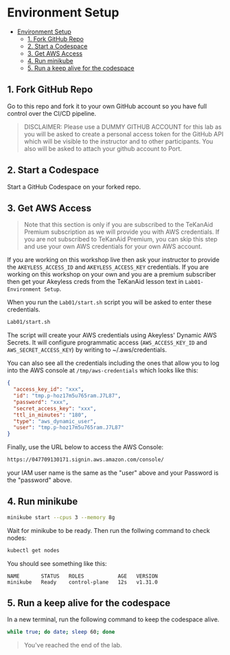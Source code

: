 # Environment Setup


<!-- @import "[TOC]" {cmd="toc" depthFrom=1 depthTo=6 orderedList=false} -->

<!-- code_chunk_output -->

- [Environment Setup](#environment-setup)
  - [1. Fork GitHub Repo](#1-fork-github-repo)
  - [2. Start a Codespace](#2-start-a-codespace)
  - [3. Get AWS Access](#3-get-aws-access)
  - [4. Run minikube](#4-run-minikube)
  - [5. Run a keep alive for the codespace](#5-run-a-keep-alive-for-the-codespace)

<!-- /code_chunk_output -->



## 1. Fork GitHub Repo

Go to this repo and fork it to your own GitHub account so you have full control over the CI/CD pipeline.

> DISCLAIMER: Please use a DUMMY GITHUB ACCOUNT for this lab as you will be asked to create a personal access token for the GitHub API which will be visible to the instructor and to other participants. You also will be asked to attach your github account to Port.

## 2. Start a Codespace

Start a GitHub Codespace on your forked repo.

## 3. Get AWS Access

> Note that this section is only if you are subscribed to the TeKanAid Premium subscription as we will provide you with AWS credentials. If you are not subscribed to TeKanAid Premium, you can skip this step and use your own AWS credentials for your own AWS account.

If you are working on this workshop live then ask your instructor to provide the `AKEYLESS_ACCESS_ID` and `AKEYLESS_ACCESS_KEY` credentials. If you are working on this workshop on your own and you are a premium subscriber then get your Akeyless creds from the TeKanAid lesson text in `Lab01-Environment Setup`.

When you run the `Lab01/start.sh` script you will be asked to enter these credentials.

```bash
Lab01/start.sh
```

The script will create your AWS credentials using Akeyless' Dynamic AWS Secrets. It will configure programmatic access (`AWS_ACCESS_KEY_ID` and `AWS_SECRET_ACCESS_KEY`) by writing to ~/.aws/credentials.

You can also see all the credentials including the ones that allow you to log into the AWS console at `/tmp/aws-credentials` which looks like this:

```json
{
  "access_key_id": "xxx",
  "id": "tmp.p-hoz17m5u765ram.J7L87",
  "password": "xxx",
  "secret_access_key": "xxx",
  "ttl_in_minutes": "180",
  "type": "aws_dynamic_user",
  "user": "tmp.p-hoz17m5u765ram.J7L87"
}
```

Finally, use the URL below to access the AWS Console:

```bash
https://047709130171.signin.aws.amazon.com/console/
```

your IAM user name is the same as the "user" above and your Password is the "password" above.

## 4. Run minikube

```bash
minikube start --cpus 3 --memory 8g
```
Wait for minikube to be ready. Then run the follwing command to check nodes:

```bash
kubectl get nodes
```

You should see something like this:

```
NAME       STATUS   ROLES           AGE   VERSION
minikube   Ready    control-plane   12s   v1.31.0
```

## 5. Run a keep alive for the codespace

In a new terminal, run the following command to keep the codespace alive.

```bash
while true; do date; sleep 60; done
```

> You've reached the end of the lab.
